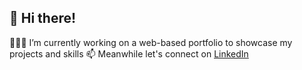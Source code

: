 ## 👋 Hi there!

👩🏻‍💻 I’m currently working on a web-based portfolio to showcase my projects and skills
📫 Meanwhile let's connect on [LinkedIn](https://www.linkedin.com/in/chuahongpei/)


